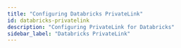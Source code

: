 ```yaml
---
title: "Configuring Databricks PrivateLink"
id: databricks-privatelink
description: "Configuring PrivateLink for Databricks"
sidebar_label: "Databricks PrivateLink"
---
```

